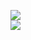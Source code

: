 [![](https://img.shields.io/badge/Made%20With-Github%20Spray-lightgrey.svg?style=for-the-badge&logo=github)](https://github.com/Annihil/github-spray#8131)  
[![](https://i.imgur.com/2DrTn0Z.gif)](https://github.com/Annihil/github-spray)